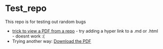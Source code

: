 # Test_repo
This repo is for testing out random bugs
- [trick to view a PDF from a repo](https://github.com/LiteBrite82/Test_repo/blob/main/PdfHyperlinkTest.pdf) - try adding a hyper link to a .md or .html - doesnt work :(
- Trying another way: <a id="raw-url" href="https://raw.githubusercontent.com/litebrite82/Test_repo/main/PdfHyperlinkTest.pdf">Download the PDF</a>
